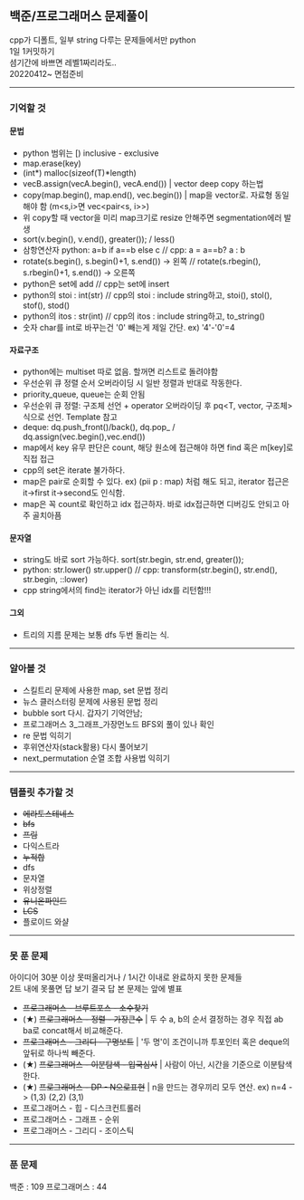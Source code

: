 ## 백준/프로그래머스 문제풀이
cpp가 디폴트, 일부 string 다루는 문제들에서만 python  
1일 1커밋하기  
셤기간에 바쁘면 레벨1짜리라도..  
20220412~ 면접준비  

******************

### 기억할 것

#### 문법

- python 범위는 [)   inclusive - exclusive
- map.erase(key) 
- (int*) malloc(sizeof(T)*length)
- vecB.assign(vecA.begin(), vecA.end()) | vector deep copy 하는법
- copy(map.begin(), map.end(), vec.begin()) | map을 vector로. 자료형 동일해야 함 (m<s,i>면 vec<pair<s, i>>)
- 위 copy할 때 vector을 미리 map크기로 resize 안해주면 segmentation에러 발생
- sort(v.begin(), v.end(), greater<int>()); / less<int>()
- 삼항연산자 python: a=b if a==b else c // cpp: a = a==b? a : b
- rotate(s.begin(), s.begin()+1, s.end()) -> 왼쪽 // rotate(s.rbegin(), s.rbegin()+1, s.end()) -> 오른쪽
- python은 set에 add // cpp는 set에 insert
- python의 stoi : int(str) // cpp의 stoi : include string하고, stoi(), stol(), stof(), stod()
- python의 itos : str(int) // cpp의 itos : include string하고, to_string()
- 숫자 char를 int로 바꾸는건 '0' 빼는게 제일 간단. ex) '4'-'0'=4

#### 자료구조

- python에는 multiset 따로 없음. 할꺼면 리스트로 돌려야함
- 우선순위 큐 정렬 순서 오버라이딩 시 일반 정렬과 반대로 작동한다.
- priority_queue, queue는 순회 안됨
- 우선순위 큐 정렬: 구조체 선언 + operator 오버라이딩 후 pq<T, vector<T>, 구조체> 식으로 선언. Template 참고
- deque: dq.push_front()/back(), dq.pop_ / dq.assign(vec.begin(),vec.end())
- map에서 key 유무 판단은 count, 해당 원소에 접근해야 하면 find 혹은 m[key]로 직접 접근
- cpp의 set은 iterate 불가하다.
- map은 pair로 순회할 수 있다. ex) (pii p : map) 처럼 해도 되고, iterator 접근은 it->first it->second도 인식함.
- map은 꼭 count로 확인하고 idx 접근하자. 바로 idx접근하면 디버깅도 안되고 아주 골치아픔

#### 문자열

- string도 바로 sort 가능하다. sort(str.begin, str.end, greater<int>());
- python: str.lower() str.upper() // cpp: transform(str.begin(), str.end(), str.begin, ::lower)
- cpp string에서의 find는 iterator가 아닌 idx를 리턴함!!!


#### 그외

- 트리의 지름 문제는 보통 dfs 두번 돌리는 식.

******************
  
### 알아볼 것

- 스킬트리 문제에 사용한 map, set 문법 정리
- 뉴스 클러스터링 문제에 사용된 문법 정리
- bubble sort 다시. 갑자기 기억안남;
- 프로그래머스 3_그래프_가장먼노드 BFS외 풀이 있나 확인
- re 문법 익히기
- 후위연산자(stack활용) 다시 풀어보기
- next_permutation 순열 조합 사용법 익히기

******************

### 템플릿 추가할 것

- ~~에라토스테네스~~
- ~~bfs~~
- ~~프림~~
- 다익스트라
- ~~누적합~~
- dfs
- 문자열
- 위상정렬
- ~~유니온파인드~~
- ~~LCS~~
- 플로이드 와샬

******************
  
### 못 푼 문제
아이디어 30분 이상 못떠올리거나 / 1시간 이내로 완료하지 못한 문제들  
2트 내에 못풀면 답 보기
결국 답 본 문제는 앞에 별표
- ~~프로그래머스 - 브루트포스 - 소수찾기~~
- (★) ~~프로그래머스 - 정렬 - 가장큰수~~ | 두 수 a, b의 순서 결정하는 경우 직접 ab ba로 concat해서 비교해준다.
- ~~프로그래머스 - 그리디 - 구명보트~~ | '두 명'이 조건이니까 투포인터 혹은 deque의 앞뒤로 하나씩 빼준다.
- (★) ~~프로그래머스 - 이분탐색 - 입국심사~~ | 사람이 아닌, 시간을 기준으로 이분탐색한다.
- (★) ~~프로그래머스 - DP - N으로표현~~ | n을 만드는 경우끼리 모두 연산. ex) n=4 -> (1,3) (2,2) (3,1)
- 프로그래머스 - 힙 - 디스크컨트롤러
- 프로그래머스 - 그래프 - 순위
- 프로그래머스 - 그리디 - 조이스틱

******************

### 푼 문제

백준 : 109
프로그래머스 : 44


